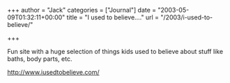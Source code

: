 +++
author = "Jack"
categories = ["Journal"]
date = "2003-05-09T01:32:11+00:00"
title = "I used to believe…."
url = "/2003/i-used-to-believe/"

+++

Fun site with a huge selection of things kids used to believe about stuff like baths, body parts, etc.

<http://www.iusedtobelieve.com/>